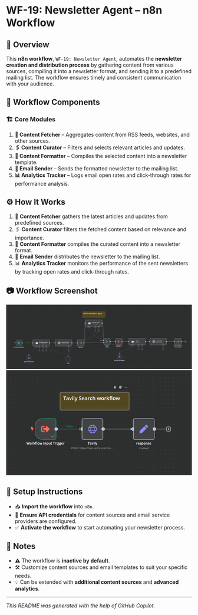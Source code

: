 # WF-19: Newsletter Agent – n8n Workflow

## 📌 Overview
This **n8n workflow**, `WF-19: Newsletter Agent`, automates the **newsletter creation and distribution process** by gathering content from various sources, compiling it into a newsletter format, and sending it to a predefined mailing list. The workflow ensures timely and consistent communication with your audience.

## 🔧 Workflow Components
### 🏗️ Core Modules
1. **📰 Content Fetcher** – Aggregates content from RSS feeds, websites, and other sources.
2. **🖇️ Content Curator** – Filters and selects relevant articles and updates.
3. **📝 Content Formatter** – Compiles the selected content into a newsletter template.
4. **📧 Email Sender** – Sends the formatted newsletter to the mailing list.
5. **📊 Analytics Tracker** – Logs email open rates and click-through rates for performance analysis.

## ⚙️ How It Works
1. 📰 **Content Fetcher** gathers the latest articles and updates from predefined sources.
2. 🖇️ **Content Curator** filters the fetched content based on relevance and importance.
3. 📝 **Content Formatter** compiles the curated content into a newsletter format.
4. 📧 **Email Sender** distributes the newsletter to the mailing list.
5. 📊 **Analytics Tracker** monitors the performance of the sent newsletters by tracking open rates and click-through rates.

## 📷 Workflow Screenshot
![WF-19 Screenshot](WF19.2.png)
![WF-19 Screenshot](WF19.1.png)


## 🚀 Setup Instructions
- 📥 **Import the workflow** into `n8n`.
- 🔑 **Ensure API credentials** for content sources and email service providers are configured.
- ✅ **Activate the workflow** to start automating your newsletter process.

## 📝 Notes
- ⚠️ The workflow is **inactive by default**.
- 🛠️ Customize content sources and email templates to suit your specific needs.
- 💡 Can be extended with **additional content sources** and **advanced analytics**.

---

*This README was generated with the help of GitHub Copilot.*
